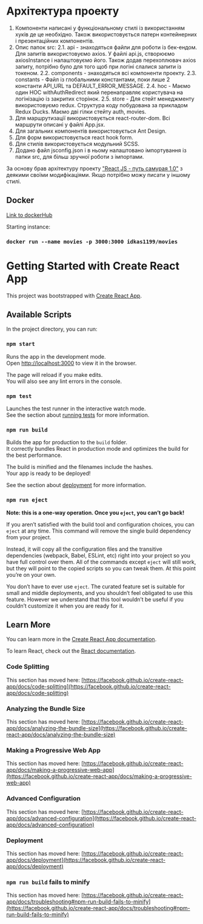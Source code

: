 # Архітектура проекту

1. Компоненти написані у функціональному стилі із використанням хуків де це необхідно. Також використовується патерн контейнерних і презентаційних компонентів.
2. Опис папок src:
    2.1.  api - знаходяться файли для роботи із бек-ендом. Для запитів використовуємо axios. У файлі api.js, створюємо axiosInstance і налаштовуємо його. Також додав перехоплювач axios запиту, потрібно було для того щоб при логіні слалися запити із токеном.
    2.2.  components - знаходяться всі компоненти проекту.
    2.3.  constants - Файл із глобальними константами, поки лише 2 константи API_URL та DEFAULT_ERROR_MESSAGE.
    2.4.  hoc - Маємо один HOC withAuthRedirect який перенаправляє користувача на логінізацію із закритих сторінок.
    2.5.  store - Для стейт менеджменту використовуємо redux. Структура коду побудована за прикладом Redux Ducks. Маємо дві гілки стейту auth, movies.
3. Для маршрутизації використовується react-router-dom. Всі маршрути описані у файлі App.jsx.
4. Для загальних компонентів використовується Ant Design.
5. Для форм використовується react hook form.
6. Для стилів використовується модульний SCSS.
7. Додано файл jsconfig.json і в ньому налаштовано імпортування із папки src, для більш зручної роботи з імпортами.

За основу брав архітектуру проекту ["React JS - путь самурая 1.0"](https://www.youtube.com/playlist?list=PLcvhF2Wqh7DNVy1OCUpG3i5lyxyBWhGZ8) з деякими своїми модифікаціями. Якщо потрібно можу писати у іншому стилі.

## Docker

[Link to dockerHub](https://hub.docker.com/r/idkas1199/movies)

Starting instance:

### `docker run --name movies -p 3000:3000 idkas1199/movies`

# Getting Started with Create React App

This project was bootstrapped with [Create React App](https://github.com/facebook/create-react-app).

## Available Scripts

In the project directory, you can run:

### `npm start`

Runs the app in the development mode.\
Open [http://localhost:3000](http://localhost:3000) to view it in the browser.

The page will reload if you make edits.\
You will also see any lint errors in the console.

### `npm test`

Launches the test runner in the interactive watch mode.\
See the section about [running tests](https://facebook.github.io/create-react-app/docs/running-tests) for more information.

### `npm run build`

Builds the app for production to the `build` folder.\
It correctly bundles React in production mode and optimizes the build for the best performance.

The build is minified and the filenames include the hashes.\
Your app is ready to be deployed!

See the section about [deployment](https://facebook.github.io/create-react-app/docs/deployment) for more information.

### `npm run eject`

**Note: this is a one-way operation. Once you `eject`, you can’t go back!**

If you aren’t satisfied with the build tool and configuration choices, you can `eject` at any time. This command will remove the single build dependency from your project.

Instead, it will copy all the configuration files and the transitive dependencies (webpack, Babel, ESLint, etc) right into your project so you have full control over them. All of the commands except `eject` will still work, but they will point to the copied scripts so you can tweak them. At this point you’re on your own.

You don’t have to ever use `eject`. The curated feature set is suitable for small and middle deployments, and you shouldn’t feel obligated to use this feature. However we understand that this tool wouldn’t be useful if you couldn’t customize it when you are ready for it.

## Learn More

You can learn more in the [Create React App documentation](https://facebook.github.io/create-react-app/docs/getting-started).

To learn React, check out the [React documentation](https://reactjs.org/).

### Code Splitting

This section has moved here: [https://facebook.github.io/create-react-app/docs/code-splitting](https://facebook.github.io/create-react-app/docs/code-splitting)

### Analyzing the Bundle Size

This section has moved here: [https://facebook.github.io/create-react-app/docs/analyzing-the-bundle-size](https://facebook.github.io/create-react-app/docs/analyzing-the-bundle-size)

### Making a Progressive Web App

This section has moved here: [https://facebook.github.io/create-react-app/docs/making-a-progressive-web-app](https://facebook.github.io/create-react-app/docs/making-a-progressive-web-app)

### Advanced Configuration

This section has moved here: [https://facebook.github.io/create-react-app/docs/advanced-configuration](https://facebook.github.io/create-react-app/docs/advanced-configuration)

### Deployment

This section has moved here: [https://facebook.github.io/create-react-app/docs/deployment](https://facebook.github.io/create-react-app/docs/deployment)

### `npm run build` fails to minify

This section has moved here: [https://facebook.github.io/create-react-app/docs/troubleshooting#npm-run-build-fails-to-minify](https://facebook.github.io/create-react-app/docs/troubleshooting#npm-run-build-fails-to-minify)
